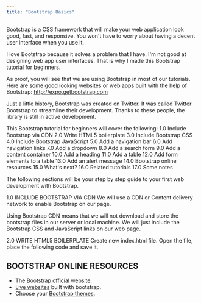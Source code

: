 ```yaml
---
title: "Bootstrap Basics"
---
```


Bootstrap is a CSS framework that will make your web application look good, fast, and responsive. You won't have to worry about having a decent user interface when you use it.

I love Bootstrap because it solves a problem that I have. I'm not good at designing web app user interfaces. That is why I made this Bootstrap tutorial for beginners.

As proof, you will see that we are using Bootstrap in most of our tutorials. Here are some good looking websites or web apps built with the help of Bootstrap: http://expo.getbootstrap.com

Just a little history, Bootstrap was created on Twitter. It was called Twitter Bootstrap to streamline their development. Thanks to these people, the library is still in active development.

This Bootstrap tutorial for beginners will cover the following:
1.0 Include Bootstrap via CDN
2.0 Write HTML5 boilerplate
3.0 Include Bootstrap CSS
4.0 Include Bootstrap JavaScript
5.0 Add a navigation bar
6.0 Add navigation links
7.0 Add a dropdown
8.0 Add a search form
9.0 Add a content container
10.0 Add a heading
11.0 Add a table
12.0 Add form elements to a table
13.0 Add an alert message
14.0 Bootstrap online resources
15.0 What's next?
16.0 Related tutorials
17.0 Some notes

The following sections will be your step by step guide to your first web development with Bootstrap.

1.0 INCLUDE BOOTSTRAP VIA CDN
We will use a CDN or Content delivery network to enable Bootstrap on our page.

Using Bootstrap CDN means that we will not download and store the bootstrap files in our server or local machine. We will just include the Bootstrap CSS and JavaScript links on our web page.

2.0 WRITE HTML5 BOILERPLATE
Create new index.html file. Open the file, place the following code and save it.

## BOOTSTRAP ONLINE RESOURCES

* The [Bootstrap official website](https://css-tricks.com/css-media-queries/).
* [Live websites](https://expo.getbootstrap.com/) built with bootstrap.
* Choose your [Bootstrap themes](https://bootswatch.com/).
